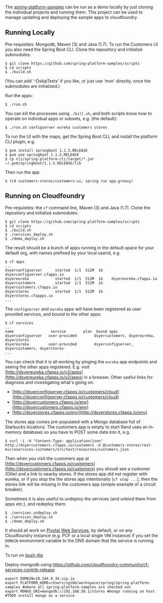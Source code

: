 The
[spring-platform-samples](https://github.com/spring-platform-samples)
can be run as a demo locally by just cloning the individual projects
and running them. This project can be used to manage updating and
deploying the sample apps to cloudfoundry.

## Running Locally

Pre-requisites: Mongodb, Maven (3) and Java (1.7). To run the
Customers UI you also need the Spring Boot CLI. Clone the repository
and initialize submodules:

```
$ git clone https://github.com/spring-platform-samples/scripts
$ cd scripts
$ ./build.sh
```

(You can add '-DskipTests' if you like, or just use 'mvn' directly,
once the submodules are initialized.)

Run the apps:

```
$ ./run.sh
```

You can kill the processes using `./kill.sh`, and both scripts know how to operate on individual apps or subsets, e.g. (the default):

```
$ ./run.sh configserver eureka customers stores
```

To run the UI with the maps, get the Spring Boot CLI, and install the
platform CLI plugin, e.g.

```
$ gvm install springboot 1.1.5.RELEASE
$ gvm use springboot 1.1.5.RELEASE
$ cp cli/spring-platform-cli/target/*.jar ~/.gvm/springboot/1.1.5.RELEASE/lib
```

Then run the app

```
$ (cd customers-stores/customers-ui; spring run app.groovy)
```

## Running on Cloudfoundry

Pre-requisites: the `cf` command line, Maven (3) and Java (1.7).
Clone the repository and initialize submodules:

```
$ git clone https://github.com/spring-platform-samples/scripts
$ cd scripts
$ ./build.sh
$ ./services_deploy.sh
$ ./demo_deploy.sh
```

The result should be a bunch of apps running in the default space for
your default org, with names prefixed by your local userid, e.g.

```
$ cf apps
...
dsyerconfigserver      started  1/1  512M  1G    dsyerconfigserver.cfapps.io
dsyereureka            started  1/1  512M  1G    dsyereureka.cfapps.io
dsyercustomers         started  1/1  512M  1G    dsyercustomers.cfapps.io
dsyerstores            started  1/1  512M  1G    dsyerstores.cfappps.io
...
```

The `configserver` and `eureka` apps will have been registered as user
provided services, and bound to the other apps:

```
$ cf services
...
name                 service        plan  bound apps   
dsyerconfigserver   user-provided        dsyercustomers, dsyereureka, dsyerstores   
dsyereureka         user-provided        dsyerconfigserver, dsyercustomers, dsyerstores   
...
```

You can check that it is all working by pinging the `eureka` app
endpoints and seeing the other apps registered. E.g. visit
[http://dsyereureka.cfapps.io/v2/apps](http://dsyereureka.cfapps.io/v2/apps)
in a browser. Other useful links for diagnosis and investigating
what's going on:

* [http://dsyerconfigserver.cfapps.io/customers/cloud](http://dsyerconfigserver.cfapps.io/customers/cloud)
* [http://dsyercustomers.cfapps.io/env](http://dsyercustomers.cfapps.io/env)
* [http://dsyerstores.cfapps.io/env](http://dsyerstores.cfapps.io/env)

The stores app comes pre-populated with a Mongo database full of
Starbucks locations. The customers app is empty to start 9and uses an
in-memory database) so you have to POST some data into it, e.g.

```
$ curl -i -H "Content-Type: application/json" http://dsyercustomers.cfapps.io/customers -d @customers-stores/rest-microservices-customers/src/test/resources/customers.json
```

Then when you visit the customers app at
[http://dsyercustomers.cfapps.io/customers](http://dsyercustomers.cfapps.io/customers)
you shoudl see a customer (Ollie) and a link to nearby stores. If the
stores app did not register with eureka, or if you stop the the stores
app intentionally (`cf stop ...`), then the stores link will be
missing in the customers app (simple example of a circuit breaker).

Sometimes it is also useful to undeploy the services (and unbind them
from apps etc.), and redeploy them:

```
$ ./services_undeploy.sh
$ ./services_deploy.sh
$ ./demo_deploy.sh
```

It should all work on [Pivotal Web Services](https://run.pivotal.io),
by default, or on any Cloudfoundry instance (e.g. PCF or a local
single VM instance) if you set the `DOMAIN` environment variable to
the DNS domain that the service is running in.

To run on [bosh-lite](https://github.com/cloudfoundry/bosh-lite)

Deploy mongodb using https://github.com/cloudfoundry-community/cf-services-contrib-release

```
export DOMAIN=10.244.0.34.xip.io
export PLATFORM_HOME=/Users/sgibb/workspace/spring/spring-platform-samples #where all spring-platform-samples are checked out
export MONGO_URI=mongodb://192.168.50.1/stores #mongo running on host #TODO install mongo as a service
```
